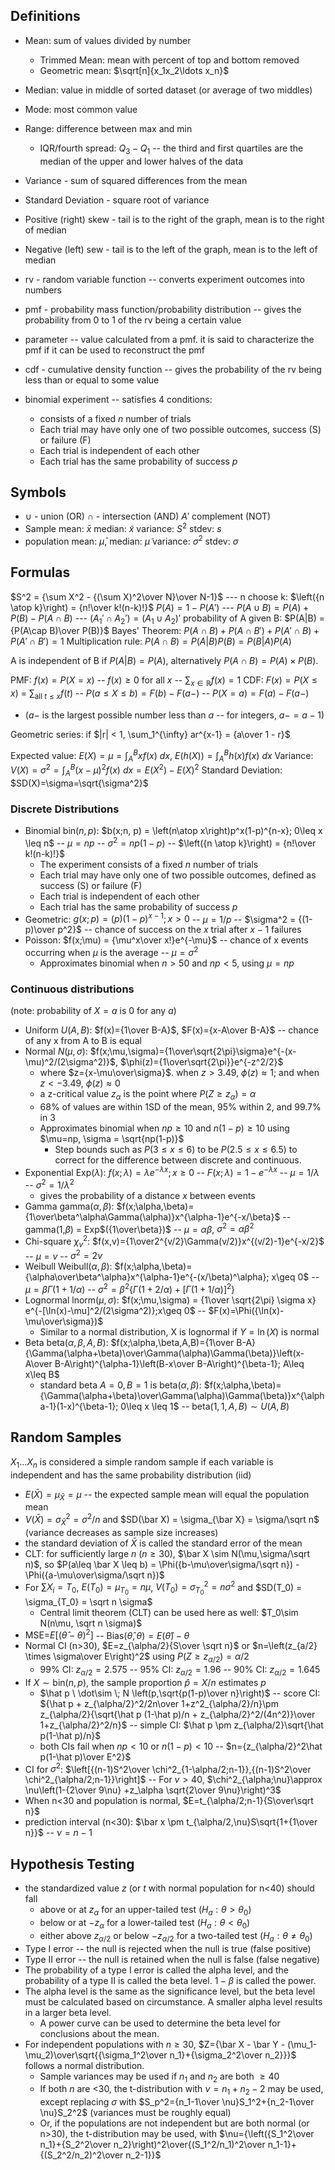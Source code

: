 
## Definitions
- Mean: sum of values divided by number
	- Trimmed Mean: mean with percent of top and bottom removed
	- Geometric mean: $\sqrt[n]{x_1x_2\ldots x_n}$ 
- Median: value in middle of sorted dataset (or average of two middles)
- Mode: most common value
- Range: difference between max and min
	- IQR/fourth spread: $Q_3-Q_1$ -- the third and first quartiles are the median of the upper and lower halves of the data
- Variance - sum of squared differences from the mean
- Standard Deviation - square root of variance

- Positive (right) skew - tail is to the right of the graph, mean is to the right of median
- Negative (left) sew - tail is to the left of the graph, mean is to the left of median

- rv - random variable function -- converts experiment outcomes into numbers
- pmf - probability mass function/probability distribution -- gives the probability from 0 to 1 of the rv being a certain value
- parameter -- value calculated from a pmf. it is said to characterize the pmf if it can be used to reconstruct the pmf
- cdf - cumulative density function -- gives the probability of the rv being less than or equal to some value
- binomial experiment -- satisfies 4 conditions:
	- consists of a fixed $n$ number of trials
	- Each trial may have only one of two possible outcomes, success (S) or failure (F)
	- Each trial is independent of each other
	- Each trial has the same probability of success $p$

## Symbols
- $\cup$ - union (OR) $\cap$ - intersection (AND) $A'$ complement (NOT)
- Sample mean: $\bar x$ median: $\tilde x$ variance: $S^2$ stdev: $s$
- population mean:  $\bar \mu$, median: $\tilde \mu$ variance: $\sigma^2$ stdev: $\sigma$

## Formulas
$S^2 = {\sum X^2 - {(\sum X)^2\over N}\over N-1}$ --- n choose k: $\left({n \atop k}\right) = {n!\over k!(n-k)!}$
$P(A) = 1-P(A')$ --- $P(A\cup B) = P(A) + P(B) - P(A\cap B)$ ---  $(A_1'\cap A_2') = (A_1\cup A_2)'$
probability of A given B: $P(A|B) = {P(A\cap B)\over P(B)}$
Bayes' Theorem: $P(A\cap B) + P(A\cap B') + P(A'\cap B) + P(A'\cap B') = 1$
Multiplication rule: $P(A\cap B) = P(A|B)P(B)=P(B|A)P(A)$

A is independent of B if $P(A|B)=P(A)$, alternatively $P(A\cap B) = P(A)\times P(B)$.

PMF: $f(x)=P(X=x)$ -- $f(x) \geq 0$ for all $x$ -- $\sum_{x\in\mathbb R} f(x) = 1$
CDF: $F(x) = P(X\leq x)$ = $\sum_{\text{all } t \leq x} f(t)$ -- $P(a\leq X \leq b) = F(b) - F(a-)$ -- $P(X=a) = F(a)-F(a-)$
- ($a-$ is the largest possible number less than $a$ -- for integers, $a- = a-1$)

Geometric series: if $|r| < 1, \sum_1^{\infty} ar^{x-1} = {a\over 1 - r}$

Expected value: $E(X)=\mu=\int_A^Bxf(x) \ dx$, $E(h(X)) = \int_A^Bh(x)f(x) \ dx$
Variance: $V(X)=\sigma^2=\int_A^B(x-\mu)^2f(x) \ dx=E(X^2)-E(X)^2$
Standard Deviation: $SD(X)=\sigma=\sqrt{\sigma^2}$

### Discrete Distributions
- Binomial $\text{bin}(n,p)$: $b(x;n, p) = \left(n\atop x\right)p^x(1-p)^{n-x}; 0\leq x \leq n$ -- $\mu = np$ -- $\sigma^2=np(1-p)$ -- $\left({n \atop k}\right) = {n!\over k!(n-k)!}$
	- The experiment consists of a fixed $n$ number of trials
	- Each trial may have only one of two possible outcomes, defined as success (S) or failure (F)
	- Each trial is independent of each other
	- Each trial has the same probability of success $p$
- Geometric: $g(x; p)= (p)(1-p)^{x-1}; x\gt 0$ -- $\mu=1/p$ -- $\sigma^2 = {(1-p)\over p^2}$ -- chance of success on the $x$ trial after $x-1$ failures
- Poisson: $f(x;\mu) = {\mu^x\over x!}e^{-\mu}$ -- chance of x events occurring when $\mu$ is the average -- $\mu=\sigma^2$
	- Approximates binomial when $n>50$ and $np < 5$, using $\mu=np$

### Continuous distributions
(note: probability of $X=a$ is $0$ for any $a$)
- Uniform $U(A,B)$: $f(x)={1\over B-A}$, $F(x)={x-A\over B-A}$ -- chance of any x from A to B is equal
- Normal $N(\mu,\sigma)$: $f(x;\mu,\sigma)={1\over\sqrt{2\pi}\sigma}e^{-(x-\mu)^2/(2\sigma^2)}$, $\phi(z)={1\over\sqrt{2\pi}}e^{-z^2/2}$
	- where $z={x-\mu\over\sigma}$. when $z>3.49$, $\phi(z)\approx1$; and when $z<-3.49$, $\phi(z)\approx0$
	- a z-critical value $z_\alpha$ is the point where $P(Z\geq z_\alpha) = \alpha$
	- 68% of values are within 1SD of the mean, 95% within 2, and 99.7% in 3
	- Approximates binomial when $np\geq 10$ and $n(1-p)\geq 10$ using $\mu=np, \sigma = \sqrt{np(1-p)}$
		- Step bounds such as $P(3\leq x\leq 6)$ to be $P(2.5\leq x \leq 6.5)$ to correct for the difference between discrete and continuous. 
- Exponential $\text{Exp}(\lambda)$: $f(x;\lambda)=\lambda e^{-\lambda x}; x\geq 0$ -- $F(x;\lambda)=1-e^{-\lambda x}$ -- $\mu = 1/\lambda$ -- $\sigma^2=1/\lambda^2$
	- gives the probability of a distance $x$ between events
- Gamma $\text{gamma}(\alpha,\beta)$: $f(x;\alpha,\beta)={1\over\beta^\alpha\Gamma(\alpha)}x^{\alpha-1}e^{-x/\beta}$ -- gamma(1,$\beta$) = Exp$({1\over\beta})$ -- $\mu=\alpha\beta$, $\sigma^2=\alpha\beta^2$
- Chi-square $\chi^2_v$: $f(x,v)={1\over2^{v/2}\Gamma(v/2)}x^{(v/2)-1}e^{-x/2}$ -- $\mu = v$ -- $\sigma^2 = 2v$
- Weibull $\text{Weibull}(\alpha, \beta)$: $f(x;\alpha,\beta)={\alpha\over\beta^\alpha}x^{\alpha-1}e^{-(x/\beta)^\alpha}; x\geq 0$ -- $\mu = \beta\Gamma(1+1/\alpha)$ -- $\sigma^2=\beta^2\{\Gamma(1+2/\alpha)+[\Gamma(1+1/\alpha)]^2\}$
- Lognormal $\text{lnorm}(\mu,\sigma)$: $f(x;\mu,\sigma) = {1\over \sqrt{2\pi} \sigma x} e^{-[\ln(x)-\mu]^2/(2\sigma^2)};x\geq 0$ -- $F(x)=\Phi({\ln(x)-\mu\over\sigma})$
	- Similar to a normal distribution, X is lognormal if $Y=\ln (X)$ is normal
- Beta $\text{beta}(\alpha,\beta,A,B)$: $f(x;\alpha,\beta,A,B)={1\over B-A}{\Gamma(\alpha+\beta)\over\Gamma(\alpha)\Gamma(\beta)}\left(x-A\over B-A\right)^{\alpha-1}\left(B-x\over B-A\right)^{\beta-1}; A\leq x\leq B$
	- standard beta $A=0, B=1$ is $\text{beta}(\alpha,\beta)$: $f(x;\alpha,\beta)={\Gamma(\alpha+\beta)\over\Gamma(\alpha)\Gamma(\beta)}x^{\alpha-1}(1-x)^{\beta-1}; 0\leq x \leq 1$ -- $\text{beta}(1,1,A,B)\sim U(A,B)$

## Random Samples
$X_1\ldots X_n$ is considered a simple random sample if each variable is independent and has the same probability distribution (iid)
- $E(\bar X) = \mu_{\bar X} = \mu$ -- the expected sample mean will equal the population mean
- $V(\bar X) = \sigma_{\bar X}^2 = \sigma^2/n$ and $SD(\bar X) = \sigma_{\bar X} = \sigma/\sqrt n$ (variance decreases as sample size increases)
- the standard deviation of $\bar X$ is called the standard error of the mean
- CLT: for sufficiently large $n$ ($n\geq 30$), $\bar X \sim N(\mu,\sigma/\sqrt n)$, so $P(a\leq \bar X \leq b) = \Phi({b-\mu\over\sigma/\sqrt n}) - \Phi({a-\mu\over\sigma/\sqrt n})$
- For $\sum X_i = T_0$, $E(T_0) = \mu_{T_0} = n\mu$, $V(T_0) = \sigma^2_{T_0} = n\sigma^2$ and $SD(T_0) = \sigma_{T_0} = \sqrt n \sigma$
	- Central limit theorem (CLT) can be used here as well: $T_0\sim N(n\mu, \sqrt n \sigma)$
- $\text{MSE=}E[(\hat\theta-\theta)^2]$ -- $\text{Bias}(\hat\theta,\theta)=E(\hat \theta)-\theta$ 
- Normal CI (n>30), $E=z_{\alpha/2}{S\over \sqrt n}$ or $n=\left(z_{a/2} \times \sigma\over E\right)^2$  using $P(Z\geq z_{\alpha/2}) = \alpha/2$
	-  99% CI: $z_{\alpha/2}=2.575$ -- 95% CI: $z_{\alpha/2}=1.96$ -- 90% CI: $z_{\alpha/2}=1.645$
- If $X\sim\text{bin}(n,p)$, the sample proportion $\hat p = X/n$ estimates $p$
	- $\hat p \ \dot\sim \; N \left(p,\sqrt{p(1-p)\over n}\right)$ -- score CI: ${\hat p + z_{\alpha/2}^2/2n\over 1+z^2_{\alpha/2}/n}\pm z_{\alpha/2}{\sqrt{\hat p (1-\hat p)/n + z_{\alpha/2}^2/(4n^2)}\over 1+z_{\alpha/2}^2/n}$ -- simple CI: $\hat p \pm z_{\alpha/2}\sqrt{\hat p(1-\hat p)/n}$
	- both CIs fail when $np<10$ or $n(1-p)<10$ -- $n={z_{\alpha/2}^2\hat p(1-\hat p)\over E^2}$
- CI for $\sigma^2$: $\left[{(n-1)S^2\over \chi^2_{1-\alpha/2;n-1}},{(n-1)S^2\over \chi^2_{\alpha/2;n-1}}\right]$ -- For $v>40$, $\chi^2_{\alpha;\nu}\approx \nu\left(1-{2\over 9\nu} +z_\alpha \sqrt{2\over 9\nu}\right)^3$ 
- When n<30 and population is normal, $E=t_{\alpha/2;n-1}{S\over\sqrt n}$
- prediction interval (n<30): $\bar x \pm t_{\alpha/2,\nu}S\sqrt{1+{1\over n}}$ -- $\nu=n-1$ 

## Hypothesis Testing
- the standardized value $z$ (or $t$ with normal population for n<40) should fall 
	- above or at $z_\alpha$ for an upper-tailed test ($H_a:\theta >\theta_0$)
	- below or at $-z_\alpha$ for a lower-tailed test ($H_a:\theta<\theta_0$)
	- either above $z_{\alpha/2}$ or below $-z_{\alpha/2}$ for a two-tailed test ($H_a:\theta\neq\theta_0$)
- Type I error -- the null is rejected when the null is true (false positive)
- Type II error -- the null is retained when the null is false (false negative)
- The probability of a type I error is called the alpha level,  and the probability of a type II is called the beta level. $1-\beta$ is called the power.
- The alpha level is the same as the significance level, but the beta level must be calculated based on circumstance. A smaller alpha level results in a larger beta level.
	- A power curve can be used to determine the beta level for conclusions about the mean.
- For independent populations with $n\geq 30$, $Z={\bar X - \bar Y - (\mu_1-\mu_2)\over\sqrt{{\sigma_1^2\over n_1}+{\sigma_2^2\over n_2}}}$ follows a normal distribution. 
	- Sample variances may be used if $n_1$ and $n_2$ are both $\geq 40$
	- If both $n$ are <30, the t-distribution with $\nu=n_1+n_2-2$ may be used, except replacing  $\sigma$ with $S_p^2={n_1-1\over \nu}S_1^2+{n_2-1\over \nu}S_2^2$ (variances must be roughly equal)
	- Or, if the populations are not independent but are both normal (or n>30), the t-distribution may be used, with $\nu={\left({S_1^2\over n_1}+{S_2^2\over n_2}\right)^2\over{(S_1^2/n_1)^2\over n_1-1}+{(S_2^2/n_2)^2\over n_2-1}}$ 
